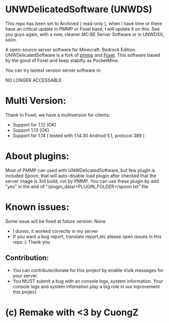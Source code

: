 # UNWDelicatedSoftware (UNWDS)

This repo has been set to Archived ( read-only ), when I have time or there have an critical update in PMMP or Foxel base, I will update it on this.
See you guys again, with a new, cleaner MC:BE Server Software or in UNWDSX, soon.

A open-source server software for Minecraft: Bedrock Edition. UNWDelicatedSoftware is a fork of [pmmp](https://github.com/pmmp/PocketMine-MP) and [Foxel](https://github.com/FoxelTeam/Foxel). This software based by the good of Foxel and keep stabilty as PocketMine.

You can try lastest version server software in:

NO LONGER ACCESSABLE

# Multi Version:
Thank to Foxel, we have a multiversion for clients:

+ Support for 1.12 (OK)
+ Support 1.13 (OK)
+ Support for 1.14 ( tested with 1.14.30 Android 5.1, protocol 389 )

# About plugins:
Most of PMMP can used with UNWDelicatedSoftware, but few plugin is included Spoon, that will auto-disable load plugin after checked that the server image is 3rd build, not by PMMP.
You can use these plugin by add "yes" in the end of "/plugin_data/<PLUGIN_FOLDER>/spoon.txt" file

# Known issues:
Some issue will be fixed at future version:
None
+ I dunno, it worked correctly in my server
+ If you want a bug report, translate report,etc please open issues in this repo :) Thank you

## Contribution:
+ You can contribute/donate for this project by enable Vixik messages for your server.
+ You MUST submit a bug with an console logs, system information. Your console logs and system infomation play a big role in our inprovement this project

# (c) Remake with <3 by CuongZ
